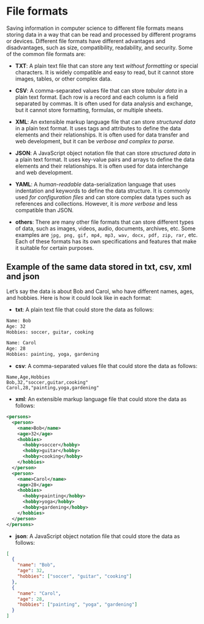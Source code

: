 # File formats

Saving information in computer science to different file formats means storing data in a way that can be read and processed by different programs or devices.
Different file formats have different advantages and disadvantages, such as size, compatibility, readability, and security. Some of the common file formats are:

- **TXT**: A plain text file that can store any text *without formatting* or special characters. It is widely compatible and easy to read, but it cannot store images, tables, or other complex data.

- **CSV**: A comma-separated values file that can store *tabular data* in a plain text format. Each row is a record and each column is a field separated by commas. It is often used for data analysis and exchange, but it cannot store formatting, formulas, or multiple sheets.

- **XML**: An extensible markup language file that can store *structured data* in a plain text format. It uses tags and attributes to define the data elements and their relationships. It is often used for data transfer and web development, but it can be *verbose and complex to parse.*

- **JSON**: A JavaScript object notation file that can store *structured data* in a plain text format. It uses key-value pairs and arrays to define the data elements and their relationships. It is often used for data interchange and web development.

- **YAML**: A *human-readable* data-serialization language that uses indentation and keywords to define the data structure. It is commonly used *for configuration files* and can store complex data types such as references and collections. However, it is *more verbose* and less compatible than JSON.

- **others**: There are many other file formats that can store different types of data, such as images, videos, audio, documents, archives, etc. Some examples are `jpg, png, gif, mp4, mp3, wav, docx, pdf, zip, rar,` etc. Each of these formats has its own specifications and features that make it suitable for certain purposes.

## Example of the same data stored in txt, csv, xml and json

Let’s say the data is about Bob and Carol, who have different names, ages, and hobbies. Here is how it could look like in each format:

- **txt**: A plain text file that could store the data as follows:

``` txt
Name: Bob
Age: 32
Hobbies: soccer, guitar, cooking

Name: Carol
Age: 28
Hobbies: painting, yoga, gardening
```

- **csv**: A comma-separated values file that could store the data as follows:

``` csv
Name,Age,Hobbies
Bob,32,"soccer,guitar,cooking"
Carol,28,"painting,yoga,gardening"
```

- **xml**: An extensible markup language file that could store the data as follows:

``` xml
<persons>
  <person>
    <name>Bob</name>
    <age>32</age>
    <hobbies>
      <hobby>soccer</hobby>
      <hobby>guitar</hobby>
      <hobby>cooking</hobby>
    </hobbies>
  </person>
  <person>
    <name>Carol</name>
    <age>28</age>
    <hobbies>
      <hobby>painting</hobby>
      <hobby>yoga</hobby>
      <hobby>gardening</hobby>
    </hobbies>
  </person>
</persons>
```

- **json**: A JavaScript object notation file that could store the data as follows:

``` json
[
  {
    "name": "Bob",
    "age": 32,
    "hobbies": ["soccer", "guitar", "cooking"]
  },
  {
    "name": "Carol",
    "age": 28,
    "hobbies": ["painting", "yoga", "gardening"]
  }
]
```
